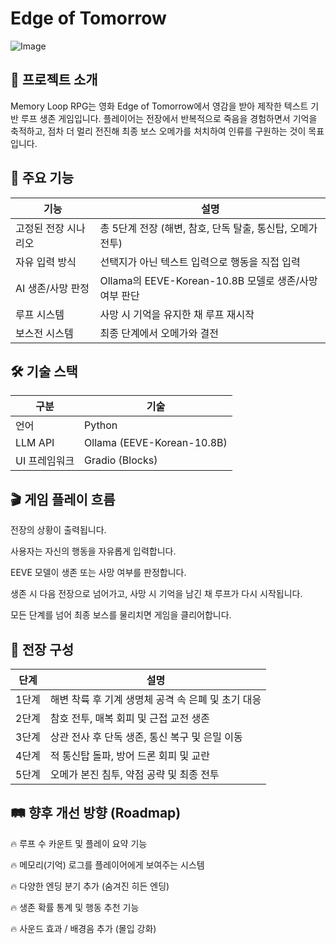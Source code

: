 # Edge of Tomorrow

![Image](https://github.com/user-attachments/assets/558666a7-24e9-4c78-ade5-8a2ff03c0927)

## 📖 프로젝트 소개
Memory Loop RPG는 영화 Edge of Tomorrow에서 영감을 받아 제작한 텍스트 기반 루프 생존 게임입니다.
플레이어는 전장에서 반복적으로 죽음을 경험하면서 기억을 축적하고, 점차 더 멀리 전진해
최종 보스 오메가를 처치하여 인류를 구원하는 것이 목표입니다.

## 📌 주요 기능
|기능 | 설명 |
|---|---|
|고정된 전장 시나리오 | 총 5단계 전장 (해변, 참호, 단독 탈출, 통신탑, 오메가 전투)|
|자유 입력 방식 | 선택지가 아닌 텍스트 입력으로 행동을 직접 입력|
|AI 생존/사망 판정 | Ollama의 EEVE-Korean-10.8B 모델로 생존/사망 여부 판단|
|루프 시스템 | 사망 시 기억을 유지한 채 루프 재시작|
|보스전 시스템 | 최종 단계에서 오메가와 결전|

## 🛠 기술 스택
|구분 | 기술
|---|---|
|언어 | Python|
|LLM API | Ollama (EEVE-Korean-10.8B)|
|UI 프레임워크 | Gradio (Blocks)|

## 🎬 게임 플레이 흐름
전장의 상황이 출력됩니다.

사용자는 자신의 행동을 자유롭게 입력합니다.

EEVE 모델이 생존 또는 사망 여부를 판정합니다.

생존 시 다음 전장으로 넘어가고, 사망 시 기억을 남긴 채 루프가 다시 시작됩니다.

모든 단계를 넘어 최종 보스를 물리치면 게임을 클리어합니다.

## 📜 전장 구성
|단계 | 설명|
|---|---|
|1단계 | 해변 착륙 후 기계 생명체 공격 속 은폐 및 초기 대응|
|2단계 | 참호 전투, 매복 회피 및 근접 교전 생존|
|3단계 | 상관 전사 후 단독 생존, 통신 복구 및 은밀 이동|
|4단계 | 적 통신탑 돌파, 방어 드론 회피 및 교란|
|5단계 | 오메가 본진 침투, 약점 공략 및 최종 전투|

## 🛤 향후 개선 방향 (Roadmap)
🔥 루프 수 카운트 및 플레이 요약 기능

🔥 메모리(기억) 로그를 플레이어에게 보여주는 시스템

🔥 다양한 엔딩 분기 추가 (숨겨진 히든 엔딩)

🔥 생존 확률 통계 및 행동 추천 기능

🔥 사운드 효과 / 배경음 추가 (몰입 강화)
